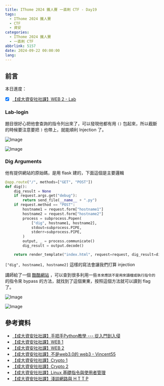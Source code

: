 ```yaml
---
title: IThome 2024 鐵人賽 一直刷 CTF - Day19
tags:
  - IThome 2024 鐵人賽
  - CTF
  - 資安
categories:
  - IThome 2024 鐵人賽
  - 一直刷 CTF
abbrlink: 5157
date: 2024-09-22 00:00:00
lang:
---
```


## 前言

本日進度：

- [x] [【成大資安社社課】WEB 2 - Lab](https://youtu.be/PqydmB-IoYc?list=PLFFwfkaPB2mra818QJIiPJtXFShdndl9z)

<!--more-->

### Lab-login

題目很好心把他會查詢的指令列出來了，可以發現他都有用 `()` 包起來，所以截斷的時候要注意要把 `)` 也帶上，就能順利 Injection 了。

![Image](https://i.imgur.com/IDavAlE.png)

![Image](https://i.imgur.com/LO1unj3.png)

### Dig Arguments

他有提供網站的原始碼，是用 flask 建的，下面這個是主要邏輯

```python
@app.route("/", methods=["GET", "POST"])
def dig():
    dig_result = None
    if request.args.get("debug"):
        return send_file(__name__ + ".py")
    if request.method == "POST":
        hostname1 = request.form["hostname1"]
        hostname2 = request.form["hostname2"]
        process = subprocess.Popen(
            ["dig", hostname1, hostname2],
            stdout=subprocess.PIPE,
            stderr=subprocess.PIPE,
        )
        output, _ = process.communicate()
        dig_result = output.decode()

    return render_template("index.html", request=request, dig_result=dig_result)
```

`["dig", hostname1, hostname2]` 這樣的寫法會讓我們打算 injection

講師給了一個 [酷酷網站](https://gtfobins.github.io/) ，可以查到很多利用一些`本來應該不是用來讀檔或執行指令的` 的指令來 bypass 的方法，就找到了這個東東，按照這個方法就可以讀到 flag 了。

![Image](https://i.imgur.com/rxkhZup.png)

![Image](https://i.imgur.com/uKjFGSo.png)

## 參考資料

- [【成大資安社社課】手把手Python教學 --- 從入門到入侵](https://youtu.be/-cMOv9QudOk?list=PLFFwfkaPB2mra818QJIiPJtXFShdndl9z)
- [【成大資安社社課】WEB 1](https://youtu.be/N60VGmhfhy0?list=PLFFwfkaPB2mra818QJIiPJtXFShdndl9z)
- [【成大資安社社課】WEB 2](https://youtu.be/PqydmB-IoYc?list=PLFFwfkaPB2mra818QJIiPJtXFShdndl9z)
- [【成大資安社社課】不是web3.0的 web3 - Vincent55](https://youtu.be/xjnAnrfApJo?list=PLFFwfkaPB2mqsfIQvdoT6xc0CziXhmrEV)
- [【成大資安社社課】Crypto 1](https://youtu.be/nVXA9S9Y07M?list=PLFFwfkaPB2mra818QJIiPJtXFShdndl9z)
- [【成大資安社社課】Crypto 2](https://youtu.be/LtWiQxbMjwg?list=PLFFwfkaPB2mra818QJIiPJtXFShdndl9z)
- [【成大資安社社課】Linux 基礎指令與使用者管理](https://youtu.be/8WVrUqjBsRE?list=PLFFwfkaPB2mra818QJIiPJtXFShdndl9z)
- [【成大資安社社課】淺談網路與 H T T P](https://youtu.be/pNhHXhPkNcE?list=PLFFwfkaPB2mra818QJIiPJtXFShdndl9z)
